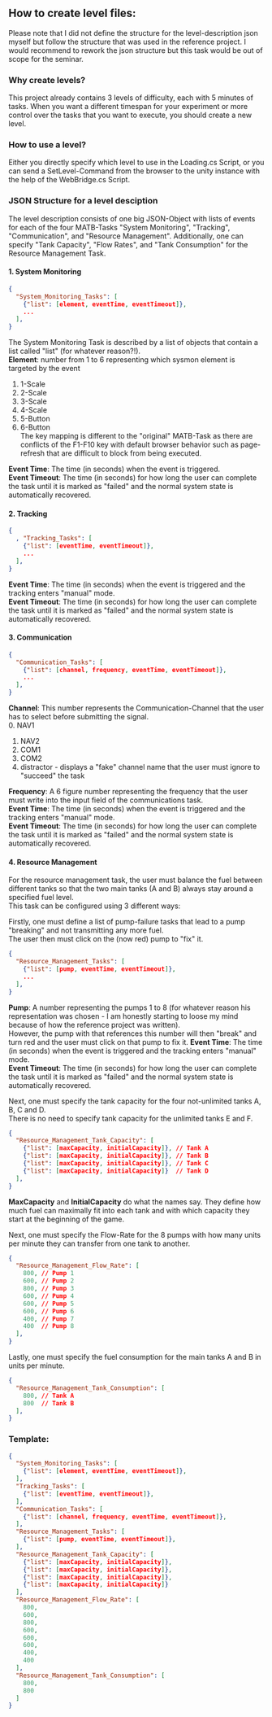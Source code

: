 ## How to create level files:
Please note that I did not define the structure for the level-description json myself but follow the structure that was used in the reference project.
I would recommend to rework the json structure but this task would be out of scope for the seminar.

### Why create levels?
This project already contains 3 levels of difficulty, each with 5 minutes of tasks.
When you want a different timespan for your experiment or more control over the tasks that you want to execute, you should create a new level.

### How to use a level?
Either you directly specify which level to use in the Loading.cs Script, or you can send a SetLevel-Command from the browser to the unity instance with the help of the WebBridge.cs Script.

### JSON Structure for a level desciption
The level description consists of one big JSON-Object with lists of events for each of the four MATB-Tasks "System Monitoring", "Tracking", "Communication", and "Resource Management".
Additionally, one can specify "Tank Capacity", "Flow Rates", and "Tank Consumption" for the Resource Management Task.

#### 1. System Monitoring
```json
{
  "System_Monitoring_Tasks": [
    {"list": [element, eventTime, eventTimeout]},
    ...
  ],
}
```
The System Monitoring Task is described by a list of objects that contain a list called "list" (for whatever reason?!). <br>
<b>Element</b>: number from 1 to 6 representing which sysmon element is targeted by the event
1. 1-Scale
2. 2-Scale
3. 3-Scale
4. 4-Scale
5. 5-Button
6. 6-Button
<br>The key mapping is different to the "original" MATB-Task as there are conflicts of the F1-F10 key with default browser behavior such as page-refresh that are difficult to block from being executed.

<b>Event Time</b>: The time (in seconds) when the event is triggered. <br>
<b>Event Timeout</b>: The time (in seconds) for how long the user can complete the task until it is marked as "failed" and the normal system state is automatically recovered. <br>

#### 2. Tracking
```json
{
  , "Tracking_Tasks": [
    {"list": [eventTime, eventTimeout]},
    ...
  ],
}
```
<b>Event Time</b>: The time (in seconds) when the event is triggered and the tracking enters "manual" mode. <br>
<b>Event Timeout</b>: The time (in seconds) for how long the user can complete the task until it is marked as "failed" and the normal system state is automatically recovered. <br>

#### 3. Communication
```json
{
  "Communication_Tasks": [
    {"list": [channel, frequency, eventTime, eventTimeout]},
    ...
  ],
}
```
<b>Channel</b>: This number represents the Communication-Channel that the user has to select before submitting the signal. <br>
0. NAV1
1. NAV2
2. COM1
3. COM2
4. distractor - displays a "fake" channel name that the user must ignore to "succeed" the task

<b>Frequency</b>: A 6 figure number representing the frequency that the user must write into the input field of the communications task. <br>
<b>Event Time</b>: The time (in seconds) when the event is triggered and the tracking enters "manual" mode. <br>
<b>Event Timeout</b>: The time (in seconds) for how long the user can complete the task until it is marked as "failed" and the normal system state is automatically recovered. <br>

#### 4. Resource Management
For the resource management task, the user must balance the fuel between different tanks so that the two main tanks (A and B) always stay around a specified fuel level. <br>
This task can be configured using 3 different ways:

Firstly, one must define a list of pump-failure tasks that lead to a pump "breaking" and not transmitting any more fuel. <br>
The user then must click on the (now red) pump to "fix" it.
```json
{
  "Resource_Management_Tasks": [
    {"list": [pump, eventTime, eventTimeout]},
    ...
  ],
}
```
<b>Pump</b>: A number representing the pumps 1 to 8 (for whatever reason his representation was chosen - I am honestly starting to loose my mind because of how the reference project was written). <br> However, the pump with that references this number will then "break" and turn red and the user must click on that pump to fix it.
<b>Event Time</b>: The time (in seconds) when the event is triggered and the tracking enters "manual" mode. <br>
<b>Event Timeout</b>: The time (in seconds) for how long the user can complete the task until it is marked as "failed" and the normal system state is automatically recovered. <br>

Next, one must specify the tank capacity for the four not-unlimited tanks A, B, C and D. <br>
There is no need to specify tank capacity for the unlimited tanks E and F.
```json
{
  "Resource_Management_Tank_Capacity": [
    {"list": [maxCapacity, initialCapacity]}, // Tank A
    {"list": [maxCapacity, initialCapacity]}, // Tank B
    {"list": [maxCapacity, initialCapacity]}, // Tank C
    {"list": [maxCapacity, initialCapacity]}  // Tank D
  ],
}
```
<b>MaxCapacity</b> and <b>InitialCapacity</b> do what the names say. They define how much fuel can maximally fit into each tank and with which capacity they start at the beginning of the game.

Next, one must specify the Flow-Rate for the 8 pumps with how many units per minute they can transfer from one tank to another.
```json
{
  "Resource_Management_Flow_Rate": [
    800, // Pump 1
    600, // Pump 2
    800, // Pump 3
    600, // Pump 4
    600, // Pump 5
    600, // Pump 6
    400, // Pump 7
    400  // Pump 8
  ],
}
```

Lastly, one must specify the fuel consumption for the main tanks A and B in units per minute.
```json
{
  "Resource_Management_Tank_Consumption": [
    800, // Tank A
    800  // Tank B
  ],
}
```

### Template:
```json
{
  "System_Monitoring_Tasks": [
    {"list": [element, eventTime, eventTimeout]},
  ],
  "Tracking_Tasks": [
    {"list": [eventTime, eventTimeout]},
  ],
  "Communication_Tasks": [
    {"list": [channel, frequency, eventTime, eventTimeout]},
  ],
  "Resource_Management_Tasks": [
    {"list": [pump, eventTime, eventTimeout]},
  ],
  "Resource_Management_Tank_Capacity": [
    {"list": [maxCapacity, initialCapacity]},
    {"list": [maxCapacity, initialCapacity]},
    {"list": [maxCapacity, initialCapacity]},
    {"list": [maxCapacity, initialCapacity]}
  ],
  "Resource_Management_Flow_Rate": [
    800,
    600,
    800,
    600,
    600,
    600,
    400,
    400
  ],
  "Resource_Management_Tank_Consumption": [
    800,
    800
  ]
}
```
